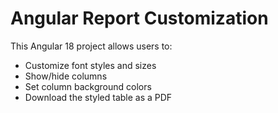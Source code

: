 # Angular Report Customization

This Angular 18 project allows users to:

- Customize font styles and sizes
- Show/hide columns
- Set column background colors
- Download the styled table as a PDF
